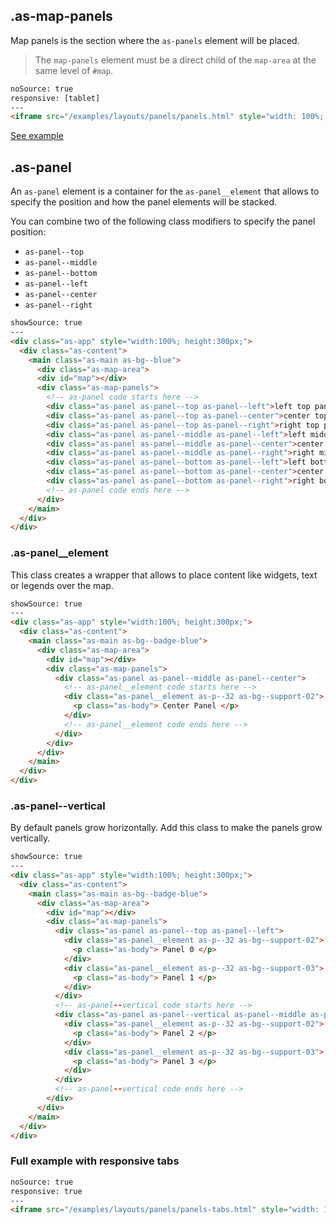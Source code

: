 ## .as-map-panels

Map panels is the section where the `as-panels` element will be placed.

> The `map-panels` element must be a direct child of the `map-area` at the same level of `#map`.


```html
noSource: true
responsive: [tablet]
---
<iframe src="/examples/layouts/panels/panels.html" style="width: 100%; height: 100%;">
```
[See example](/developers/airship/examples/#example-basic-panels)

## .as-panel

An `as-panel` element is a container for the `as-panel__element` that allows to specify the position and how the panel elements will be stacked.

You can combine two of the following class modifiers to specify the panel position:

- `as-panel--top`
- `as-panel--middle`
- `as-panel--bottom`
- `as-panel--left`
- `as-panel--center`
- `as-panel--right`


```html
showSource: true
---
<div class="as-app" style="width:100%; height:300px;">
  <div class="as-content">
    <main class="as-main as-bg--blue">
      <div class="as-map-area">
      <div id="map"></div>
      <div class="as-map-panels">
        <!-- as-panel code starts here -->
        <div class="as-panel as-panel--top as-panel--left">left top panel</div>
        <div class="as-panel as-panel--top as-panel--center">center top panel</div>
        <div class="as-panel as-panel--top as-panel--right">right top panel</div>
        <div class="as-panel as-panel--middle as-panel--left">left middle panel</div>
        <div class="as-panel as-panel--middle as-panel--center">center middle panel</div>
        <div class="as-panel as-panel--middle as-panel--right">right middle panel</div>
        <div class="as-panel as-panel--bottom as-panel--left">left bottom panel</div>
        <div class="as-panel as-panel--bottom as-panel--center">center bottom panel</div>
        <div class="as-panel as-panel--bottom as-panel--right">right bottom panel</div>
        <!-- as-panel code ends here -->
      </div>
    </main>
  </div>
</div>
```

### .as-panel__element

This class creates a wrapper that allows to place content like widgets, text or legends over the map.


```html
showSource: true
---
<div class="as-app" style="width:100%; height:300px;">
  <div class="as-content">
    <main class="as-main as-bg--badge-blue">
      <div class="as-map-area">
        <div id="map"></div>
        <div class="as-map-panels">
          <div class="as-panel as-panel--middle as-panel--center">
            <!-- as-panel__element code starts here -->
            <div class="as-panel__element as-p--32 as-bg--support-02">
              <p class="as-body"> Center Panel </p>
            </div>
            <!-- as-panel__element code ends here -->
          </div>
        </div>
      </div>
    </main>
  </div>
</div>
```


### .as-panel--vertical

By default panels grow horizontally. Add this class to make the panels grow vertically.

```html
showSource: true
---
<div class="as-app" style="width:100%; height:300px;">
  <div class="as-content">
    <main class="as-main as-bg--badge-blue">
      <div class="as-map-area">
        <div id="map"></div>
        <div class="as-map-panels">
          <div class="as-panel as-panel--top as-panel--left">
            <div class="as-panel__element as-p--32 as-bg--support-02">
              <p class="as-body"> Panel 0 </p>
            </div>
            <div class="as-panel__element as-p--32 as-bg--support-03">
              <p class="as-body"> Panel 1 </p>
            </div>
          </div>
          <!-- as-panel--vertical code starts here -->
          <div class="as-panel as-panel--vertical as-panel--middle as-panel--right">
            <div class="as-panel__element as-p--32 as-bg--support-02">
              <p class="as-body"> Panel 2 </p>
            </div>
            <div class="as-panel__element as-p--32 as-bg--support-03">
              <p class="as-body"> Panel 3 </p>
            </div>
          </div>
          <!-- as-panel--vertical code ends here -->
        </div>
      </div>
    </main>
  </div>
</div>
```

### Full example with responsive tabs

```html
noSource: true
responsive: true
---
<iframe src="/examples/layouts/panels/panels-tabs.html" style="width: 100%; height: 100%;">
```
